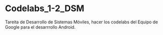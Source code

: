 # Codelabs_1-2_DSM
Tareita de Desarrollo de Sistemas Móviles, hacer los codelabs del Equipo de Google para el desarrrollo Android.

